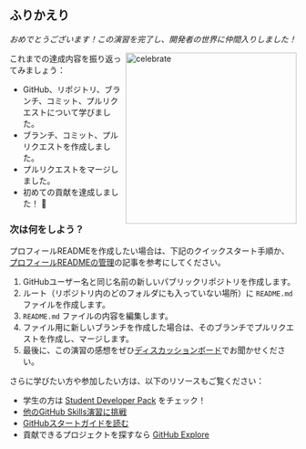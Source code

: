 ## ふりかえり

_おめでとうございます！この演習を完了し、開発者の世界に仲間入りしました！_

<img src=https://octodex.github.com/images/collabocats.jpg alt=celebrate width=300 align=right>

これまでの達成内容を振り返ってみましょう：

- GitHub、リポジトリ、ブランチ、コミット、プルリクエストについて学びました。
- ブランチ、コミット、プルリクエストを作成しました。
- プルリクエストをマージしました。
- 初めての貢献を達成しました！ :tada:

### 次は何をしよう？

プロフィールREADMEを作成したい場合は、下記のクイックスタート手順か、[プロフィールREADMEの管理](https://docs.github.com/ja/account-and-profile/setting-up-and-managing-your-github-profile/customizing-your-profile/managing-your-profile-readme)の記事を参考にしてください。

1. GitHubユーザー名と同じ名前の新しいパブリックリポジトリを作成します。
2. ルート（リポジトリ内のどのフォルダにも入っていない場所）に `README.md` ファイルを作成します。
3. `README.md` ファイルの内容を編集します。
4. ファイル用に新しいブランチを作成した場合は、そのブランチでプルリクエストを作成し、マージします。
5. 最後に、この演習の感想をぜひ[ディスカッションボード](https://github.com/orgs/skills/discussions/categories/introduction-to-github)でお聞かせください。

さらに学びたい方や参加したい方は、以下のリソースもご覧ください：

- 学生の方は [Student Developer Pack](https://education.github.com/pack) をチェック！
- [他のGitHub Skills演習に挑戦](https://skills.github.com)
- [GitHubスタートガイドを読む](https://docs.github.com/ja/get-started)
- 貢献できるプロジェクトを探すなら [GitHub Explore](https://github.com/explore)
